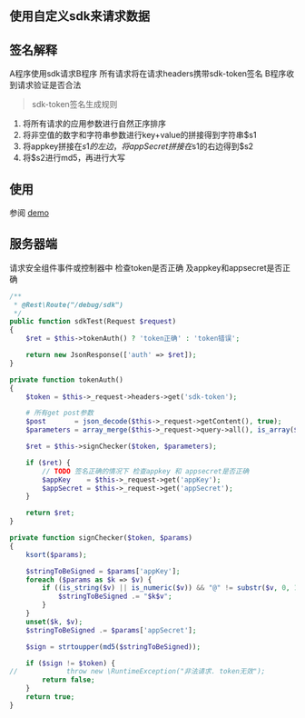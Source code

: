 使用自定义sdk来请求数据
---

## 签名解释

A程序使用sdk请求B程序 所有请求将在请求headers携带sdk-token签名 B程序收到请求验证是否合法
> sdk-token签名生成规则
1. 将所有请求的应用参数进行自然正序排序
2. 将非空值的数字和字符串参数进行key+value的拼接得到字符串$s1
3. 将appkey拼接在$s1的左边， 将appSecret拼接在$s1的右边得到$s2
4. 将$s2进行md5，再进行大写

## 使用

参阅 [demo](/src/Example/sdk.php) 
 
## 服务器端

请求安全组件事件或控制器中 检查token是否正确 及appkey和appsecret是否正确 

```php
/**
 * @Rest\Route("/debug/sdk")
 */
public function sdkTest(Request $request)
{
    $ret = $this->tokenAuth() ? 'token正确' : 'token错误';

    return new JsonResponse(['auth' => $ret]);
}

private function tokenAuth()
{
    $token = $this->_request->headers->get('sdk-token');

    # 所有get post参数
    $post       = json_decode($this->_request->getContent(), true);
    $parameters = array_merge($this->_request->query->all(), is_array($post) ? $post : []);

    $ret = $this->signChecker($token, $parameters);

    if ($ret) {
        // TODO 签名正确的情况下 检查appkey 和 appsecret是否正确
        $appKey    = $this->_request->get('appKey');
        $appSecret = $this->_request->get('appSecret');
    }

    return $ret;
}

private function signChecker($token, $params)
{
    ksort($params);

    $stringToBeSigned = $params['appKey'];
    foreach ($params as $k => $v) {
        if ((is_string($v) || is_numeric($v)) && "@" != substr($v, 0, 1)) {
            $stringToBeSigned .= "$k$v";
        }
    }
    unset($k, $v);
    $stringToBeSigned .= $params['appSecret'];

    $sign = strtoupper(md5($stringToBeSigned));

    if ($sign != $token) {
//            throw new \RuntimeException("非法请求. token无效");
        return false;
    }
    return true;
}
```
